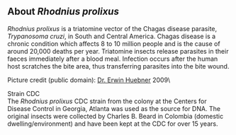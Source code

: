 About *Rhodnius prolixus*
-------------------------

*Rhodnius prolixus* is a triatomine vector of the Chagas disease
parasite, *Trypanosoma cruzi*, in South and Central America. Chagas
disease is a chronic condition which affects 8 to 10 million people and
is the cause of around 20,000 deaths per year. Triatomine insects
release parasites in their faeces immediately after a blood meal.
Infection occurs after the human host scratches the bite area, thus
transferring parasites into the bite wound.

Picture credit (public domain): [Dr. Erwin
Huebner](http://commons.wikimedia.org/wiki/File:Rhodnius_prolixus70-300.jpg)
2009\

Strain CDC\
The *Rhodnius prolixus* CDC strain from the colony at the Centers for
Disease Control in Georgia, Atlanta was used as the source for DNA. The
original insects were collected by Charles B. Beard in Colombia
(domestic dwelling/environment) and have been kept at the CDC for over
15 years.
